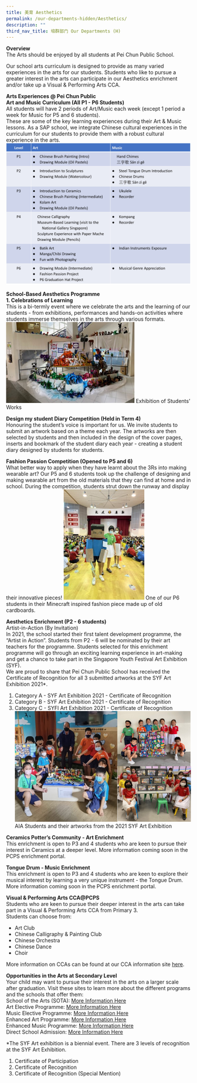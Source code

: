 ```yaml
---
title: 美育 Aesthetics
permalink: /our-departments-hidden/Aesthetics/
description: ""
third_nav_title: 培群部门 Our Departments (H)
---
```

<b>Overview</b><br>
The Arts should be enjoyed by all students at Pei Chun Public School.

Our school arts curriculum is designed to provide as many varied experiences in the arts for our students. Students who like to pursue a greater interest in the arts can participate in our Aesthetics enrichment and/or take up a Visual & Performing Arts CCA.

<b>Arts Experiences @ Pei Chun Public</b><br>
<b>Art and Music Curriculum (All P1 - P6 Students)</b><br>
All students will have 2 periods of Art/Music each week (except 1 period a week for Music for P5 and 6 students). <br>
These are some of the key learning experiences during their Art & Music lessons. As a SAP school, we integrate Chinese cultural experiences in the curriculum for our students to provide them with a robust cultural experience in the arts.
![Art1](/images/Our%20Programmes/Art1.jpg)

<b>School-Based Aesthetics Programme</b><br>
<b>1. Celebrations of Learning</b><br>
This is a bi-termly event where we celebrate the arts and the learning of our students - from exhibitions, performances and hands-on activities where students immerse themselves in the arts through various formats.
<img src="/images/Our%20Programmes/Art2.jpg" alt="Art3" style="width:350px;height:220px;">
Exhibition of Students’ Works<br>

<b>Design my student Diary Competition (Held in Term 4)</b><br>
Honouring the student’s voice is important for us. We invite students to submit an artwork based on a theme each year. The artworks are then selected by students and then included in the design of the cover pages, inserts and bookmark of the student diary each year - creating a student diary designed by students for students.

<b>Fashion Passion Competition (Opened to P5 and 6)</b><br>
What better way to apply when they have learnt about the 3Rs into making wearable art? Our P5 and 6 students took up the challenge of designing and making wearable art from the old materials that they can find at home and in school. During the competition, students strut down the runway and display their innovative pieces!
<img src="/images/Our%20Programmes/Art3.jpg" alt="Art3" style="width:220px;height:300px;"> 
One of our P6 students in their Minecraft inspired fashion piece made up of old cardboards.

<b>Aesthetics Enrichment (P2 - 6 students)</b><br>
Artist-in-Action (By Invitation)<br>
 In 2021, the school started their first talent development programme, the “Artist in Action”. Students from P2 - 6 will be nominated by their art teachers for the programme. Students selected for this enrichment programme will go through an exciting learning experience in art-making and get a chance to take part in the Singapore Youth Festival Art Exhibition (SYF).<br>
We are proud to share that Pei Chun Public School has received the Certificate of Recognition for all 3 submitted artworks at the SYF Art Exhibition 2021*.
1.	Category A - SYF Art Exhibition 2021 - Certificate of Recognition 
2.	Category B - SYF Art Exhibition 2021 - Certificate of Recognition 
3.	Category C - SYFl Art Exhibition 2021 - Certificate of Recognition 
![Art4](/images/Our%20Programmes/Art4.jpg)
AIA Students and their artworks from the 2021 SYF Art Exhibition

<b>Ceramics Potter’s Community - Art Enrichment</b><br>
This enrichment is open to P3 and 4 students who are keen to pursue their interest in Ceramics at a deeper level. More information coming soon in the PCPS enrichment portal.

<b>Tongue Drum - Music Enrichment</b><br>
This enrichment is open to P3 and 4 students who are keen to explore their musical interest by learning a very unique instrument - the Tongue Drum. More information coming soon in the PCPS enrichment portal.

<b>Visual & Performing Arts CCA@PCPS</b><br>
Students who are keen to pursue their deeper interest in the arts can take part in a Visual & Performing Arts CCA from Primary 3.  
Students can choose from:<br>
* Art Club
* Chinese Calligraphy & Painting Club
* Chinese Orchestra
* Chinese Dance
* Choir

More information on CCAs can be found at our CCA information site [here](https://sites.google.com/moe.edu.sg/ccainfo/).

<b>Opportunities in the Arts at Secondary Level</b><br>
Your child may want to pursue their interest in the arts on a larger scale after graduation. Visit these sites to learn more about the different programs and the schools that offer them:<br>
School of the Arts (SOTA): [More Information Here](https://www.sota.edu.sg/)<br>
Art Elective Programme: [More Information Here](https://www.moe.gov.sg/secondary/courses/express/electives/?term=MOE%20Special%20Art%20Programmes&subterm=Art%20Elective%20Programme%20(AEP))<br>
Music Elective Programme: [More Information Here](https://www.moe.gov.sg/secondary/courses/express/electives/?term=MOE%20Special%20Music%20Programmes&subterm=Music%20Elective%20Programme%20(MEP))<br>
Enhanced Art Programme: [More Information Here](https://www.moe.gov.sg/secondary/courses/express/electives/?term=MOE%20Special%20Art%20Programmes&subterm=Enhanced%20Art%20Programme%20(EAP))<br>
Enhanced Music Programme: [More Information Here](https://www.moe.gov.sg/secondary/courses/express/electives/?term=MOE%20Special%20Music%20Programmes&subterm=Enhanced%20Music%20Programme%20(EMP))<br>
Direct School Admission: [More Information Here](https://www.moe.gov.sg/secondary/dsa)<br>

*The SYF Art exhibition is a biennial event. There are 3 levels of recognition at the SYF Art Exhibition. 
1. Certificate of Participation
2. Certificate of Recognition
3. Certificate of Recognition (Special Mention)